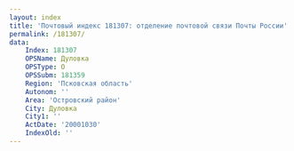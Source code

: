 ```yaml
---
layout: index
title: 'Почтовый индекс 181307: отделение почтовой связи Почты России'
permalink: /181307/
data:
    Index: 181307
    OPSName: Дуловка
    OPSType: О
    OPSSubm: 181359
    Region: 'Псковская область'
    Autonom: ''
    Area: 'Островский район'
    City: Дуловка
    City1: ''
    ActDate: '20001030'
    IndexOld: ''
---
```

